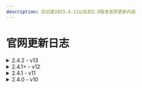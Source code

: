 ```yaml
---
description: 仅记录2023.4.21以后的2.0版本官网更新内容
---
```


# 官网更新日志

<details>

<summary>2.4.2 - v13</summary>

* 新增爱发电捐助按钮（接入的）
* 玩家评论优化
* 部分错误内容修正
* 顶栏结构重构
* 接入了百度统计（喜

</details>

<details>

<summary>2.4.1+ - v12</summary>

* 更新友情链接
* 补充管理组信息
* 时间轴内容扩展

</details>

<details>

<summary>2.4.1 - v11</summary>

1. 修正信息，补充内容
2. 精简友情链接
3. 删除部分过期图片
4. 移除了图库界面

</details>

<details>

<summary>2.4.0 - v10</summary>

1. 查询服务器运行状态入口调整，按钮UI调整
2. 新增服务器发展时间轴！（待完善）
3. 修改玩家评论UI，看起来更舒服了
4. 加入我们 板块重新规划，并且补充了大量服务器基本信息
5. 友情链接调整
6. 在顶栏新增了在线地图和文件上传（待完善）

</details>

